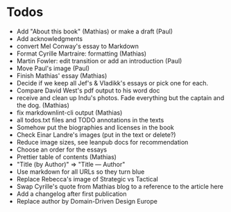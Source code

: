 # Todos

- Add "About this book" (Mathias) or make a draft (Paul)
- Add acknowledgments
- convert Mel Conway's essay to Markdown
- Format Cyrille Martraire: formatting (Mathias)
- Martin Fowler: edit transition or add an introduction (Paul)
- Move Paul's image (Paul)
- Finish Mathias' essay (Mathias)
- Decide if we keep all Jef's & Vladikk's essays or pick one for each.
- Compare David West's pdf output to his word doc
- receive and clean up Indu's photos. Fade everything but the captain and the dog. (Mathias)
- fix markdownlint-cli output (Mathias)
- all todos.txt files and TODO annotations in the texts 
- Somehow put the biographies and licenses in the book
- Check Einar Landre's images (put in the text or delete?)
- Reduce image sizes, see leanpub docs for recommendation
- Choose an order for the essays
- Prettier table of contents (Mathias)
- "Title (by Author)" => "Title — Author"
- Use markdown for all URLs so they turn blue
- Replace Rebecca's image of Strategic vs Tactical
- Swap Cyrille's quote from Mathias blog to a reference to the article here
- Add a changelog after first publication
- Replace author by Domain-Driven Design Europe
